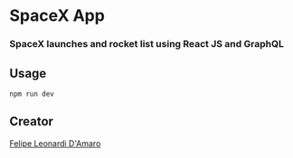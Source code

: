 # SpaceX App
### SpaceX launches and rocket list using React JS and GraphQL

## Usage

    npm run dev


## Creator

[Felipe Leonardi D'Amaro](https://github.com/felipeleonardi)
